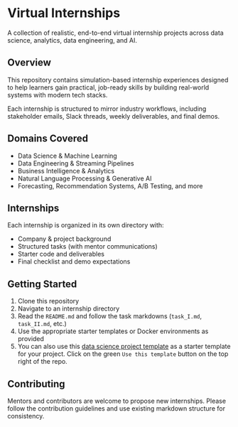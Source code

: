 # Virtual Internships

A collection of realistic, end-to-end virtual internship projects across data science, analytics, data engineering, and AI.

## Overview

This repository contains simulation-based internship experiences designed to help learners gain practical, job-ready skills by building real-world systems with modern tech stacks.

Each internship is structured to mirror industry workflows, including stakeholder emails, Slack threads, weekly deliverables, and final demos.

## Domains Covered

- Data Science & Machine Learning  
- Data Engineering & Streaming Pipelines  
- Business Intelligence & Analytics  
- Natural Language Processing & Generative AI  
- Forecasting, Recommendation Systems, A/B Testing, and more

## Internships

Each internship is organized in its own directory with:

- Company & project background  
- Structured tasks (with mentor communications)  
- Starter code and deliverables  
- Final checklist and demo expectations

## Getting Started

1. Clone this repository  
2. Navigate to an internship directory  
3. Read the `README.md` and follow the task markdowns (`task_I.md`, `task_II.md`, etc.)  
4. Use the appropriate starter templates or Docker environments as provided
5. You can also use this [data science project template](https://github.com/adark-d/data-science-project-template) as a starter template for your project. Click on the green `Use this template` button on the top right of the repo. 

## Contributing

Mentors and contributors are welcome to propose new internships. Please follow the contribution guidelines and use existing markdown structure for consistency.
